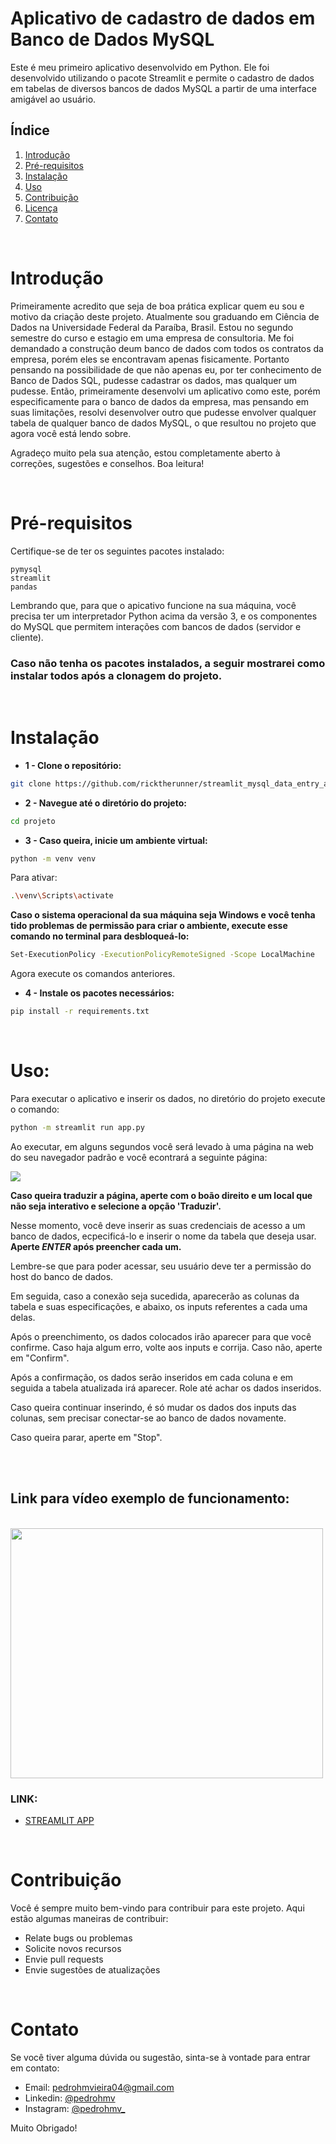 # **Aplicativo de cadastro de dados em Banco de Dados MySQL**

Este é meu primeiro aplicativo desenvolvido em Python. Ele foi desenvolvido utilizando o pacote Streamlit e permite o cadastro de dados em tabelas de diversos bancos de dados MySQL a partir de uma interface amigável ao usuário.

## **Índice**

1. [Introdução](#Introdução)
2. [Pré-requisitos](#pré-requisitos)
3. [Instalação](#instalação)
4. [Uso](#uso)
5. [Contribuição](#contribuição)
6. [Licença](#licença)
7. [Contato](#contato)

<br>

# **Introdução**

Primeiramente acredito que seja de boa prática explicar quem eu sou e motivo da criação deste projeto. Atualmente sou graduando em Ciência de Dados na Universidade Federal da Paraíba, Brasil. Estou no segundo semestre do curso e estagio em uma empresa de consultoria. Me foi demandado a construção deum banco de dados com todos os contratos da empresa, porém eles se encontravam apenas fisicamente. Portanto pensando na possibilidade de que não apenas eu, por ter conhecimento de Banco de Dados SQL, pudesse cadastrar os dados, mas qualquer um pudesse. Então, primeiramente desenvolvi um aplicativo como este, porém especificamente para o banco de dados da empresa, mas pensando em suas limitações, resolvi desenvolver outro que pudesse envolver qualquer tabela de qualquer banco de dados MySQL, o que resultou no projeto que agora você está lendo sobre.

Agradeço muito pela sua atenção, estou completamente aberto à correções, sugestões e conselhos. Boa leitura!

<br>

# **Pré-requisitos**

Certifique-se de ter os seguintes pacotes instalado:

````
pymysql
streamlit
pandas
````
Lembrando que, para que o apicativo funcione na sua máquina, você precisa ter um interpretador Python acima da versão 3, e os componentes do MySQL que permitem interações com bancos de dados (servidor e cliente).

### Caso não tenha os pacotes instalados, a seguir mostrarei como instalar todos após a clonagem do projeto.
<br>

# **Instalação**

* **1 - Clone o repositório:**

````bash
git clone https://github.com/ricktherunner/streamlit_mysql_data_entry_app
````

*  **2 - Navegue até o diretório do projeto:**

````bash
cd projeto
````

* **3 - Caso queira, inicie um ambiente virtual:**

````bash
python -m venv venv
````
Para ativar:

````bash
.\venv\Scripts\activate
````

**Caso o sistema operacional da sua máquina seja Windows e você tenha tido problemas de permissão para criar o ambiente, execute esse comando no terminal para desbloqueá-lo:**

````bash
Set-ExecutionPolicy -ExecutionPolicyRemoteSigned -Scope LocalMachine
````

Agora execute os comandos anteriores.

* **4 - Instale os pacotes necessários:**

````bash
pip install -r requirements.txt
````
<br>

# **Uso:**

Para executar o aplicativo e inserir os dados, no diretório do projeto execute o comando:

````bash
python -m streamlit run app.py
````

Ao executar, em alguns segundos você será levado à uma página na web do seu navegador padrão e você econtrará a seguinte página:

![](images/interface.png)

**Caso queira traduzir a página, aperte com o boão direito e um local que não seja interativo e selecione a opção 'Traduzir'.**

Nesse momento, você deve inserir as suas credenciais de acesso a um banco de dados, ecpecificá-lo e inserir o nome da tabela que deseja usar. **Aperte _ENTER_ após preencher cada um.**

Lembre-se que para poder acessar, seu usuário deve ter a permissão do host do banco de dados.

Em seguida, caso a conexão seja sucedida, aparecerão as colunas da tabela e suas especificações, e abaixo, os inputs referentes a cada uma delas.

Após o preenchimento, os dados colocados irão aparecer para que você confirme. Caso haja algum erro, volte aos inputs e corrija. Caso não, aperte em "Confirm". 

Após a confirmação, os dados serão inseridos em cada coluna e em seguida a tabela atualizada irá aparecer. Role até achar os dados inseridos.

Caso queira continuar inserindo, é só mudar os dados dos inputs das colunas, sem precisar conectar-se ao banco de dados novamente.

Caso queira parar, aperte em "Stop".

<br>
<br>

## **Link para vídeo exemplo de funcionamento:**
<br>

<img src="images/gif2.gif" width="500" height="400">

### **LINK:**
* [STREAMLIT APP](https://www.youtube.com/watch?v=iTKlyRqr8zs)

<br>

# **Contribuição**

Você é sempre muito bem-vindo para contribuir para este projeto. Aqui estão algumas maneiras de contribuir:

- Relate bugs ou problemas
- Solicite novos recursos
- Envie pull requests
- Envie sugestões de atualizações

<br>

# **Contato**

Se você tiver alguma dúvida ou sugestão, sinta-se à vontade para entrar em contato:

- Email: [pedrohmvieira04@gmail.com](pedrohmvieira04@gmail.com) 
- Linkedin: [@pedrohmv](https://www.linkedin.com/in/pedrohmv)
- Instagram: [@pedrohmv_](https://www.instagram.com/pedrohmv_/)

Muito Obrigado!
